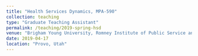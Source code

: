 ```yaml
---
title: "Health Services Dynamics, MPA-590"
collection: teaching
type: "Graduate Teaching Assistant"
permalink: /teaching/2019-spring-hsd
venue: "Brigham Young University, Romney Institute of Public Service and Ethics"
date: 2019-04-17
location: "Provo, Utah"
---
```

